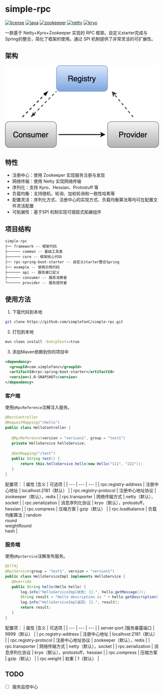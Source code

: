 # simple-rpc

[![license](https://img.shields.io/badge/license-MIT-informational)](https://github.com/simplefanC/simple-rpc/blob/main/LICENSE)
[![java](https://img.shields.io/badge/Java-17-informational)](https://openjdk.org) 
[![zookeeper](https://img.shields.io/badge/ZooKeeper-3.8.0-success)](https://zookeeper.apache.org)
[![netty](https://img.shields.io/badge/Netty-4.1-success)](https://netty.io)
[![kryo](https://img.shields.io/badge/Kryo-5.3.0-success)](https://github.com/EsotericSoftware/kryo)

一款基于 Netty+Kyro+Zookeeper 实现的 RPC 框架。自定义starter完成与Spring的整合，简化了框架的使用。通过 SPI 机制提供了非常灵活的可扩展性。

## 架构

![](./docs/image/simple-rpc.png)

## 特性

- 注册中心：使用 Zookeeper 实现服务注册与发现
- 网络传输：使用 Netty 实现网络传输
- 序列化：支持 Kyro、Hessian、Protostuff 等
- 负载均衡：支持随机、轮询、加权轮询和一致性哈希等
- 配置灵活：序列化方式、注册中心的实现方式、负载均衡算法等均可在配置文件灵活配置
- 可拓展性：基于SPI 机制实现可插拔式拓展组件

## 项目结构

```
simple-rpc
├── framework -- 框架代码
├────── common -- 基础工具类
├────── core -- 框架核心代码
├── rpc-spring-boot-starter -- 自定义starter整合Spring
├── example -- 使用示例代码
├────── api -- 服务接口定义
├────── consumer -- 服务消费者
└────── provider -- 服务提供者
```

## 使用方法
1. 下载代码到本地
```bash
git clone https://github.com/simplefanC/simple-rpc.git
```
2. 打包到本地
```bash
mvn clean install -DskipTests=true
```
3. 添加Maven依赖到你的项目中
 ```xml
 <dependency>
   <groupId>com.simplefanc</groupId>
   <artifactId>rpc-spring-boot-starter</artifactId>
   <version>1.0-SNAPSHOT</version>
 </dependency>
 ```
 ### 客户端
使用`@RpcReference`注解注入服务。
 ```java
@RestController
@RequestMapping("/hello")
public class HelloController {

    @RpcReference(version = "version1", group = "test1")
    private HelloService helloService;

    @GetMapping("/test")
    public String test() {
        return this.helloService.hello(new Hello("111", "222"));
    }
}
 ```
配置项：
|    属性 |含义      |  可选项   |
| --- | --- | --- |
| rpc.registry-address | 注册中心地址     | localhost:2181（默认）             |
| rpc.registry-protocol | 注册中心地址协议 | zookeeper（默认），redis           |
| rpc.transporter | 网络传输方式 | netty（默认），socket |
| rpc.serialization     | 消息序列化协议   | kryo（默认），protostuff，hessian      |
| rpc.compress | 压缩方案 | gzip（默认） |
| rpc.loadbalance       | 负载均衡算法     | random<br>round<br>weightRound<br>hash |


 ### 服务端
使用`@RpcService`注解发布服务。
 ```java
@Slf4j
@RpcService(group = "test1", version = "version1")
public class HelloServiceImpl implements HelloService {
    @Override
    public String hello(Hello hello) {
        log.info("HelloServiceImpl收到: {}.", hello.getMessage());
        String result = "Hello description is " + hello.getDescription();
        log.info("HelloServiceImpl返回: {}.", result);
        return result;
    }
}
 ```
 配置项：
|    属性 |含义      |  可选项   |
| --- | --- | --- |
| server-port |服务暴露端口 | 9999（默认） |
| pc.registry-address  | 注册中心地址     | localhost:2181（默认）                 |
| rpc.registry-protocol | 注册中心地址协议 | zookeeper（默认），redis               |
| rpc.transporter       | 网络传输方式     | netty（默认），socket                  |
| rpc.serialization     | 消息序列化协议   | kryo（默认），protostuff，hessian      |
| rpc.compress          | 压缩方案         | gzip（默认）                           |
| rpc.weight | 权重 | 1（默认） |

## TODO

- [ ] 服务监控中心
